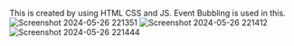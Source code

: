 This is created by using HTML CSS and JS.
Event Bubbling is used in this.
![Screenshot 2024-05-26 221351](https://github.com/Eziox69/BubbleGame1/assets/106980196/f19e43a8-0a3f-4b05-a872-5286c5aca0a5)
![Screenshot 2024-05-26 221412](https://github.com/Eziox69/BubbleGame1/assets/106980196/a8d0d826-cb1f-4323-b2f4-37f626605336)
![Screenshot 2024-05-26 221444](https://github.com/Eziox69/BubbleGame1/assets/106980196/63bd5fa8-2d22-4a3f-be1b-901802dde22b)

